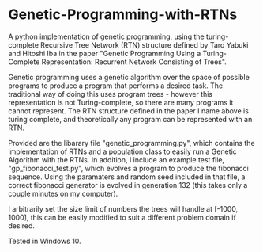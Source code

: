 # Genetic-Programming-with-RTNs
A python implementation of genetic programming, using the turing-complete Recursive Tree Network (RTN) structure defined by Taro Yabuki and Hitoshi Iba in the paper "Genetic Programming Using a Turing-Complete Representation: Recurrent Network Consisting of Trees".  

Genetic programming uses a genetic algorithm over the space of possible programs to produce a program that performs a desired task.
The traditional way of doing this uses program trees - however this representation is not Turing-complete, so there are many programs it cannot represent. The RTN structure defined in the paper I name above is turing complete, and theoretically any program can be represented with an RTN.

Provided are the libarary file "genetic_programming.py", which contains the implementation of RTNs and a population class to easily run a Genetic Algorithm with the RTNs.
In addition, I include an example test file, "gp_fibonacci_test.py", which evolves a program to produce the fibonacci sequence. Using the paramaters and random seed included in that file, a correct fibonacci generator is evolved in generation 132 (this takes only a couple minutes on my computer).

I arbitrarily set the size limit of numbers the trees will handle at [-1000, 1000], this can be easily modified to suit a different problem domain if desired.

Tested in Windows 10. 
